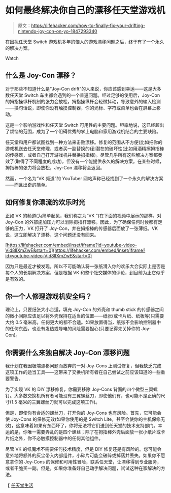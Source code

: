# 如何最终解决你自己的漂移任天堂游戏机

> 原文：<https://lifehacker.com/how-to-finally-fix-your-drifting-nintendo-joy-con-on-yo-1847293340>

在困扰任天堂 Switch 游戏机多年的恼人的游戏漂移问题之后，终于有了一个永久的解决方案。

Watch

## 什么是 Joy-Con 漂移？

对于那些不知道什么是“Joy-Con drift”的人来说，你应该感到幸运——这是大多数任天堂 Switch 车主都会遇到的一个普遍问题。经过足够的使用后，Joy-Con 的拇指操纵杆机制的张力会放松，拇指操纵杆会轻微抖动，导致意外的输入检测——换句话说，即使你没有触摸控制器，你的光标、字符或菜单也会在屏幕上移动。

这是一个影响游戏性和任天堂 Switch 可用性的主要问题。坦率地说，这已经超出了烦恼的范围，成为了一个阻碍优秀的掌上电脑和家用游戏机结合的主要缺陷。

任天堂和用户都试图找到一种方法来击败漂移。修复的范围从不方便(比如把你的游戏机送去任天堂修理，或者买一副替换的)到潜在的破坏性(比如用酒精擦拇指棒的传感器，或者自己打开游戏机并替换拇指棒)。尽管几乎所有这些解决方案都奏效了(取得了不同程度的成功)，但没有一个能提供永久的解决方案。在某些时候，拇指棒的张力将会放松，Joy-Con 漂移将会返回。

然而，一个名为“VK 频道”的 YouTuber 网站声称已经找到了一个永久的解决方案——而且出奇的简单。

## 如何修复你漂流的欢乐时光

正如 VK 的频道(为简单起见，我们称之为“VK ”)在下面的视频中展示的那样，对 Joy-Con 的外部施加压力可以消除拇指杆漂移。因此，为了确保任何时候都有足够的压力，VK 打开了 Joy-Con，并在拇指棒的传感器后面放了一张薄纸。VK 说，这立即解决了漂移，这个问题还没有回来。

 [https://lifehacker.com/embed/inset/iframe?id=youtube-video-Vid8lIXmZwE&start=0](https://lifehacker.com/embed/inset/iframe?id=youtube-video-Vid8lIXmZwE&start=0) 

因为只是最近才被发现，所以不可能确认将一张纸滑入你的欢乐大会实际上是否是每个人的长期解决方案，但是根据 VK 和整个社交媒体的评论，到目前为止它似乎是有效的。

## 你一个人修理游戏机安全吗？

理论上，只要纸张大小合适，填充 Joy-Con 的外壳和 thumb stick 的传感器之间的微小间隙应该足以将外壳保持在适当的位置——纸张(或卡片纸、纸板等)只需要大约 0.5 毫米高。任何更大的都不合适。如果放置得当，纸张不会影响控制器中的任何东西，也没有发热或导电的风险需要担心(只要记得先关掉你的 Joy-Con)。

## 你需要什么来独自解决 Joy-Con 漂移问题

我计划在我因极端漂移问题而放弃的一对 Joy-Cons 上测试修复，但我缺乏完成这项工作的适当工具——这带来了交换机所有者在自己尝试之前应该知道的一些重要警告。

为了实现 VK 的 DIY 漂移修复，你需要移除 Joy-Cons 背面的四个微型三翼螺钉。大多数交换机所有者可能没有三翼螺丝刀，即使他们有，也可能不是正确的尺寸(1.5 毫米的三翼螺丝刀就可以完成这项工作)。

但是，即使你有合适的螺丝刀，打开你的 Joy-Cons 也有风险。首先，它可能会使 Joy-Cons 的保修无效(如果你使用的是 Switch Lite，甚至会使你的主机保修无效)，这意味着如果有东西坏了，你将无法将它们送到任天堂的技术支持部门。幸运的是，你唯一需要弄乱的是四个螺丝；除了在拇指棒外壳后面放一张小纸片或卡片纸之外，你不必触摸控制器中的任何其他组件。

尽管 VK 的纸魔术不需要任何技术精度，但是 DIY 修复还是有风险的。您可能会意外地将额外的灰尘带入内部组件，小碎片可能会破碎或掉落并丢失。如果你不愿意拿你的 Joy-Cons 的保修和可用性冒险，联系任天堂，让漂移得到专业服务，或者干脆买一副。但是，如果你准备好自己动手解决问题，试试这种在家解决的方法。

【 [任天堂生活](https://www.nintendolife.com/news/2021/07/someone_thinks_theyve_resolved_nintendos_joy-con_drift_problem_with_an_incredibly_simple_fix)